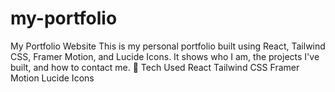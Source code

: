 # my-portfolio
My Portfolio Website This is my personal portfolio built using React, Tailwind CSS, Framer Motion, and Lucide Icons. It shows who I am, the projects I've built, and how to contact me.  🔧 Tech Used React  Tailwind CSS  Framer Motion  Lucide Icons
